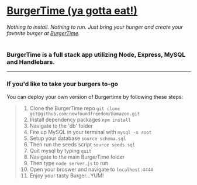 # [BurgerTime (ya gotta eat!)](https://burgertime-app.herokuapp.com/)

*Nothing to install. Nothing to run.  Just bring your hunger and create your favorite burger at [BurgerTime](https://burgertime-app.herokuapp.com/).*
<br>
<br>
### BurgerTime is a full stack app utilizing Node, Express, MySQL and Handlebars.
---
### If you'd like to take your burgers to-go
You can deploy your own version of Burgertime by following these steps:

> 1. Clone the BurgerTime repo `git clone git@github.com:newfoundfreedom/Bamazon.git`
> 2. Install dependency packages `npm install`
> 2. Navigate to the 'db' folder 
> 3. Fire up MySQL in your terminal with `mysql -u root`
> 4. Setup your database `source schema.sql`
> 5. Then run the seeds script `source seeds.sql`
> 6. Quit mysql by typing `quit`
> 7. Navigate to the main BurgerTime folder
> 8. Then type `node server.js` to run
> 9. Open your broswer and navigate to `localhost:4444`
> 10. Enjoy your tasty Burger...YUM!
